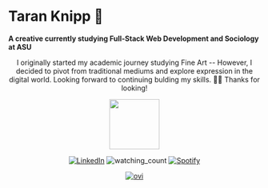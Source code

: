 # Taran Knipp 💫

 **A creative currently studying Full-Stack Web Development and Sociology at ASU**

<p align="center">
  I originally started my academic journey studying Fine Art -- However, I decided to pivot from traditional mediums and explore expression in the digital world.  
  Looking forward to continuing bulding my skills. 🎨💪
  Thanks for looking!
</p>
    
<p align="center">
  <img width="100" height="100" src="https://i.imgur.com/R4iPwpQ.png">
</p>

<p align="center">
  <a href="https://www.linkedin.com/in/taran-knipp-527b8028b/" target="_blank"><img src="https://img.shields.io/badge/LinkedIn-%230077B5.svg?&style=flat-square&logo=linkedin&logoColor=white" alt="LinkedIn"></a>
  <img src="https://komarev.com/ghpvc/?username=taranknipp&color=brightgreen" alt="watching_count" />
  <a href="https://open.spotify.com/user/1251072618?si=eac050a899ff4e8b" target="_blank"><img src="https://img.shields.io/badge/Spotify-%231ED760.svg?&style=flat-square&logo=spotify&logoColor=white" alt="Spotify"></p>

<p align="center">
  <img src="https://github-readme-stats.vercel.app/api/top-langs?username=taranknipp&show_icons=true&locale=en&layout=compact&theme=chartreuse-dark" alt="ovi" />
</p>
